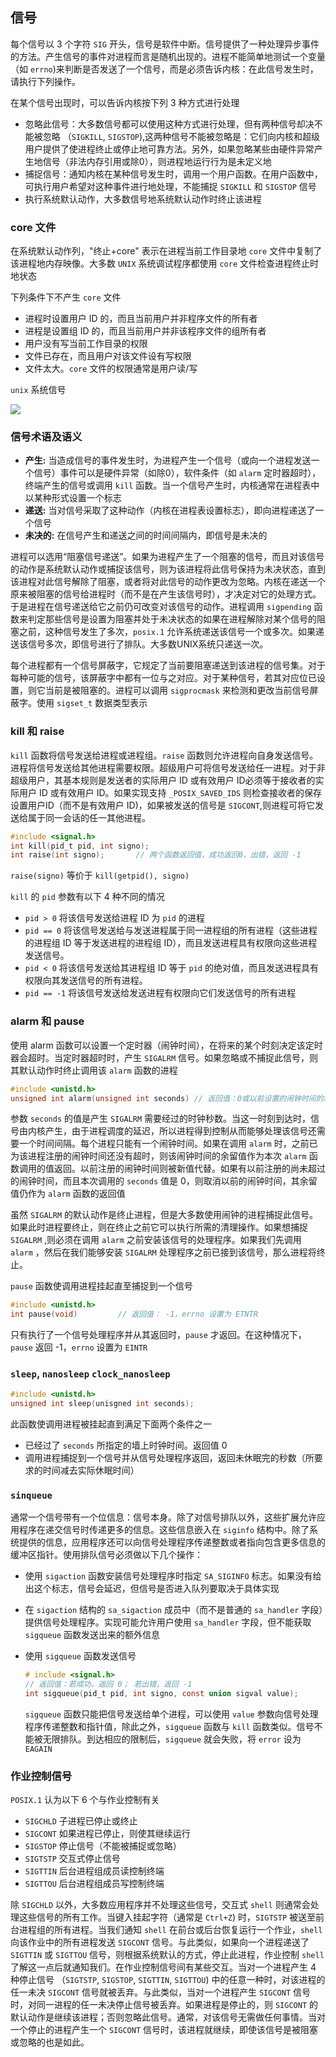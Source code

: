 ## 信号

每个信号以 3 个字符 `SIG` 开头，信号是软件中断。信号提供了一种处理异步事件的方法。产生信号的事件对进程而言是随机出现的。进程不能简单地测试一个变量（如 `errno`)来判断是否发送了一个信号，而是必须告诉内核：在此信号发生时，请执行下列操作。

在某个信号出现时，可以告诉内核按下列 3 种方式进行处理

* 忽略此信号：大多数信号都可以使用这种方式进行处理，但有两种信号却决不能被忽略 （`SIGKILL`, `SIGSTOP`),这两种信号不能被忽略是：它们向内核和超级用户提供了使进程终止或停止地可靠方法。另外，如果忽略某些由硬件异常产生地信号（非法内存引用或除0），则进程地运行行为是未定义地
* 捕捉信号：通知内核在某种信号发生时，调用一个用户函数。在用户函数中，可执行用户希望对这种事件进行地处理，不能捕捉 `SIGKILL` 和 `SIGSTOP` 信号
* 执行系统默认动作，大多数信号地系统默认动作时终止该进程

### core 文件

在系统默认动作列，"终止+core" 表示在进程当前工作目录地 `core` 文件中复制了该进程地内存映像。大多数 `UNIX` 系统调试程序都使用 `core` 文件检查进程终止时地状态

下列条件下不产生 `core` 文件

* 进程时设置用户 ID 的，而且当前用户并非程序文件的所有者
* 进程是设置组 ID 的，而且当前用户并非该程序文件的组所有者
* 用户没有写当前工作目录的权限
* 文件已存在，而且用户对该文件设有写权限
* 文件太大。`core` 文件的权限通常是用户读/写

`unix` 系统信号

![](./apueImages/系统信号.png)

### 信号术语及语义

* **产生:** 当造成信号的事件发生时，为进程产生一个信号（或向一个进程发送一个信号）事件可以是硬件异常（如除0），软件条件（如 `alarm` 定时器超时），终端产生的信号或调用 `kill` 函数。当一个信号产生时，内核通常在进程表中以某种形式设置一个标志
* **递送:** 当对信号采取了这种动作（内核在进程表设置标志），即向进程递送了一个信号
* **未决的:** 在信号产生和递送之间的时间间隔内，即信号是未决的

进程可以选用“阻塞信号递送”。如果为进程产生了一个阻塞的信号，而且对该信号的动作是系统默认动作或捕捉该信号，则为该进程将此信号保持为未决状态，直到该进程对此信号解除了阻塞，或者将对此信号的动作更改为忽略。内核在递送一个原来被阻塞的信号给进程时（而不是在产生该信号时），才决定对它的处理方式。于是进程在信号递送给它之前仍可改变对该信号的动作。进程调用 `sigpending` 函数来判定那些信号是设置为阻塞并处于未决状态的如果在进程解除对某个信号的阻塞之前，这种信号发生了多次，`posix.1` 允许系统递送该信号一个或多次。如果递送该信号多次，即信号进行了排队。大多数UNIX系统只递送一次。

每个进程都有一个信号屏蔽字，它规定了当前要阻塞递送到该进程的信号集。对于每种可能的信号，该屏蔽字中都有一位与之对应。对于某种信号，若其对应位已设置，则它当前是被阻塞的。进程可以调用 `sigprocmask` 来检测和更改当前信号屏蔽字。使用 `sigset_t` 数据类型表示

### kill 和 raise

`kill` 函数将信号发送给进程或进程组。`raise` 函数则允许进程向自身发送信号。进程将信号发送给其他进程需要权限。超级用户可将信号发送给任一进程。对于非超级用户，其基本规则是发送者的实际用户 ID 或有效用户 ID必须等于接收者的实际用户 ID 或有效用户 ID。如果实现支持 `_POSIX_SAVED_IDS` 则检查接收者的保存设置用户ID（而不是有效用户 ID)，如果被发送的信号是 `SIGCONT`,则进程可将它发送给属于同一会话的任一其他进程。

```c
#include <signal.h>
int kill(pid_t pid, int signo);
int raise(int signo);		// 两个函数返回值，成功返回0，出错，返回 -1
```

`raise(signo)` 等价于 `kill(getpid(), signo)`

`kill` 的 `pid` 参数有以下 4 种不同的情况

* `pid > 0` 	将该信号发送给进程 ID 为 `pid` 的进程
* `pid == 0`    将该信号发送给与发送进程属于同一进程组的所有进程（这些进程的进程组 ID 等于发送进程的进程组 ID），而且发送进程具有权限向这些进程发送信号。
* `pid < 0`   将该信号发送给其进程组 ID 等于 `pid` 的绝对值，而且发送进程具有权限向其发送信号的所有进程。
* `pid == -1` 将该信号发送给发送进程有权限向它们发送信号的所有进程

### alarm 和 pause

使用 alarm 函数可以设置一个定时器（闹钟时间），在将来的某个时刻决定该定时器会超时。当定时器超时时，产生 `SIGALRM` 信号。如果忽略或不捕捉此信号，则其默认动作时终止调用该 `alarm` 函数的进程

```c
#include <unistd.h>
unsigned int alarm(unsigned int seconds) // 返回值：0或以前设置的闹钟时间的余留秒数
```

参数 `seconds` 的值是产生 `SIGALRM` 需要经过的时钟秒数。当这一时刻到达时，信号由内核产生，由于进程调度的延迟，所以进程得到控制从而能够处理该信号还需要一个时间间隔。每个进程只能有一个闹钟时间。如果在调用 `alarm` 时，之前已为该进程注册的闹钟时间还没有超时，则该闹钟时间的余留值作为本次 `alarm` 函数调用的值返回。以前注册的闹钟时间则被新值代替。如果有以前注册的尚未超过的闹钟时间，而且本次调用的 `seconds` 值是 0，则取消以前的闹钟时间，其余留值仍作为 `alarm` 函数的返回值

虽然 `SIGALRM` 的默认动作是终止进程，但是大多数使用闹钟的进程捕捉此信号。如果此时进程要终止，则在终止之前它可以执行所需的清理操作。如果想捕捉 `SIGALRM` ,则必须在调用 `alarm` 之前安装该信号的处理程序。如果我们先调用 `alarm` ，然后在我们能够安装 `SIGALRM` 处理程序之前已接到该信号，那么进程将终止。

`pause` 函数使调用进程挂起直至捕捉到一个信号

```c
#include <unistd.h>
int pause(void)			// 返回值： -1，errno 设置为 ETNTR
```

只有执行了一个信号处理程序并从其返回时，`pause` 才返回。在这种情况下，`pause` 返回 -1，`errno` 设置为 `EINTR`

### `sleep`, `nanosleep` `clock_nanosleep`

```c
#include <unistd.h>
unsigned int sleep(unisgned int seconds);
```

此函数使调用进程被挂起直到满足下面两个条件之一

* 已经过了 `seconds` 所指定的墙上时钟时间。返回值 0
* 调用进程捕捉到一个信号并从信号处理程序返回，返回未休眠完的秒数（所要求的时间减去实际休眠时间）

### `sinqueue`

通常一个信号带有一个位信息：信号本身。除了对信号排队以外，这些扩展允许应用程序在递交信号时传递更多的信息。这些信息嵌入在 `siginfo` 结构中。除了系统提供的信息，应用程序还可以向信号处理程序传递整数或者指向包含更多信息的缓冲区指针。使用排队信号必须做以下几个操作：

* 使用 `sigaction` 函数安装信号处理程序时指定 `SA_SIGINFO` 标志。如果没有给出这个标志，信号会延迟，但信号是否进入队列要取决于具体实现

* 在 `sigaction` 结构的 `sa_sigaction` 成员中（而不是普通的 `sa_handler` 字段）提供信号处理程序。实现可能允许用户使用 `sa_handler` 字段，但不能获取 `sigqueue` 函数发送出来的额外信息

* 使用 `sigqueue` 函数发送信号

  ```c
  # include <signal.h>
  // 返回值：若成功，返回 0； 若出错，返回 -1
  int sigqueue(pid_t pid, int signo, const union sigval value);
  ```

  `sigqueue` 函数只能把信号发送给单个进程，可以使用 `value` 参数向信号处理程序传递整数和指针值，除此之外，`sigqueue` 函数与 `kill` 函数类似。信号不能被无限排队。到达相应的限制后，`sigqueue` 就会失败，将 `error` 设为 `EAGAIN`

### 作业控制信号

`POSIX.1` 认为以下 6 个与作业控制有关

* `SIGCHLD`  子进程已停止或终止
* `SIGCONT`   如果进程已停止，则使其继续运行
* `SIGSTOP`    停止信号（不能被捕捉或忽略）
* `SIGTSTP`     交互式停止信号
* `SIGTTIN`     后台进程组成员读控制终端
* `SIGTTOU`     后台进程组成员写控制终端

除 `SIGCHLD` 以外，大多数应用程序并不处理这些信号，交互式 `shell` 则通常会处理这些信号的所有工作。当键入挂起字符（通常是 `Ctrl+Z`) 时，`SIGTSTP` 被送至前台进程组的所有进程。当我们通知 `shell` 在前台或后台恢复运行一个作业，`shell` 向该作业中的所有进程发送 `SIGCONT` 信号。与此类似，如果向一个进程递送了 `SIGTTIN` 或 `SIGTTOU` 信号，则根据系统默认的方式，停止此进程，作业控制 `shell` 了解这一点后就通知我们。在作业控制信号间有某些交互。当对一个进程产生 4 种停止信号 （`SIGTSTP`, `SIGSTOP`, `SIGTTIN`, `SIGTTOU`) 中的任意一种时，对该进程的任一未决 `SIGCONT` 信号就被丢弃。与此类似，当对一个进程产生 `SIGCONT` 信号时，对同一进程的任一未决停止信号被丢弃。如果进程是停止的，则 `SIGCONT` 的默认动作是继续该进程；否则忽略此信号。通常，对该信号无需做任何事情。当对一个停止的进程产生一个 `SIGCONT` 信号时，该进程就继续，即使该信号是被阻塞或忽略的也是如此。